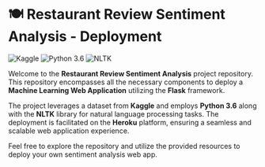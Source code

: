 # 🍽️ Restaurant Review Sentiment Analysis - Deployment

![Kaggle](https://img.shields.io/badge/Dataset-Kaggle-blue.svg) ![Python 3.6](https://img.shields.io/badge/Python-3.6-brightgreen.svg) ![NLTK](https://img.shields.io/badge/Library-NLTK-orange.svg)

Welcome to the **Restaurant Review Sentiment Analysis** project repository. This repository encompasses all the necessary components to deploy a **Machine Learning Web Application** utilizing the **Flask** framework.

The project leverages a dataset from **Kaggle** and employs **Python 3.6** along with the **NLTK** library for natural language processing tasks. The deployment is facilitated on the **Heroku** platform, ensuring a seamless and scalable web application experience.

Feel free to explore the repository and utilize the provided resources to deploy your own sentiment analysis web app.